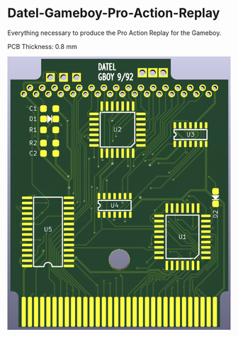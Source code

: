 # Datel-Gameboy-Pro-Action-Replay
Everything necessary to produce the Pro Action Replay for the Gameboy.

PCB Thickness: 0.8 mm

![image](https://github.com/RWeick/Datel-Gameboy-Pro-Action-Replay/blob/main/GBOY.png)

